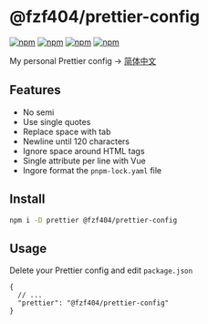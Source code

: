# @fzf404/prettier-config

[![npm](https://img.shields.io/npm/v/@fzf404/prettier-config)](https://npmjs.com/package/@fzf404/prettier-config)
[![npm](https://img.shields.io/npm/l/@fzf404/prettier-config)](https://npmjs.com/package/@fzf404/prettier-config)
[![npm](https://img.shields.io/bundlephobia/min/@fzf404/prettier-config)](https://npmjs.com/package/@fzf404/prettier-config)
[![npm](https://img.shields.io/npm/dm/@fzf404/prettier-config)](https://npmjs.com/package/@fzf404/prettier-config)

My personal Prettier config -> [简体中文](README.zh-CN.md)

## Features

- No semi
- Use single quotes
- Replace space with tab
- Newline until 120 characters
- Ignore space around HTML tags
- Single attribute per line with Vue
- Ingore format the `pnpm-lock.yaml` file

## Install

```bash
npm i -D prettier @fzf404/prettier-config
```

## Usage

Delete your Prettier config and edit `package.json`

```jsonc
{
  // ...
  "prettier": "@fzf404/prettier-config"
}
```
